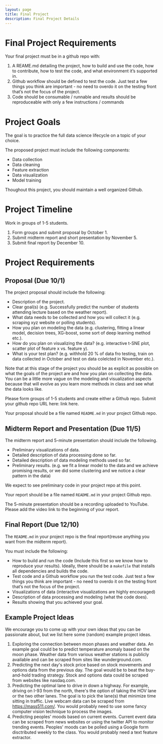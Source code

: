 ```yaml
---
layout: page
title: Final Project 
description: Final Project Details
---
```


# Final Project Requirements

Your final project must be in a github repo with:
1. A REAME.md detailing the project, how to build and use the code, how to contribute, how to test the code, and what environment it’s supported in.
2. Github workflow should be defined to test the code. Just test a few things you think are important - no need to overdo it on the testing front that’s not the focus of the project.
3. Code should be consumable / runnable and results should be reproduceable with only a few instructions / commands

# Project Goals

The goal is to practice the full data science lifecycle on a topic of your choice.

The proposed project must include the following components:
 - Data collection
 - Data cleaning
 - Feature extraction
 - Data visualization
 - Model training
 
Thoughout this project, you should maintain a well organized Github.

# Project Timeline

Work in groups of 1-5 students.

 1. Form groups and submit proposal by October 1.
 2. Submit midterm report and short presentation by November 5.
 3. Submit final report by December 10.
 
 # Project Requirements
 
 ## Proposal (Due 10/1)
 
 The project proposal should include the following:
  - Description of the project.
  - Clear goal(s) (e.g. Successfully predict the number of students attending lecture based on the weather report).
  - What data needs to be collected and how you will collect it (e.g. scraping xyz website or polling students).
  - How you plan on modeling the data (e.g. clustering, fitting a linear model, decision trees, XG-boost, some sort of deep learning method etc.).
  - How do you plan on visualizing the data? (e.g. interactive t-SNE plot, scatter plot of feature x vs. feature y).
  - What is your test plan? (e.g. withhold 20 % of data fro testing, train on data collected in October and test on data colelcted in November etc.).
  
 Note that at this stage of the project you should be as explicit as possible on what the goals of the project are and how you plan on collecting the data.
 You can be a little more vague on the modeling and visualization aspects because that will evolve as you learn more methods in class and see what the data looks like. 

 Please form groups of 1-5 students and create either a Github repo. Submit your github repo URL here: link here.
 
 Your proposal should be a file named `README.md` in your project Github repo.

 ## Midterm Report and Presentation (Due 11/5)
 
 The midterm report and 5-minute presentation should include the following.
  - Preliminary visualizations of data.
  - Detailed description of data processing done so far.
  - Detailed description of data modeling methods used so far.
  - Preliminary results. (e.g. we fit a linear model to the data and we achieve promising results, or we did some clustering and we notice a clear pattern in the data)
 
 We expect to see preliminary code in your project repo at this point.
 
 Your report should be a file named `README.md` in your project Github repo.
 
 The 5-minute presentation should be a recording uploaded to YouTube. Please add the video link to the beginning of your report.
 
 ## Final Report (Due 12/10)
 
 The `README.md` in your project repo is the final report(reuse anything you want from the midterm report).
 
 You must include the following:
  - How to build and run the code (Include this first so we know how to reproduce your results). 
  Ideally, there should be a `makefile` that installs all dependencies and builds the code. 
  - Test code and a Github workflow you run the test code. 
  Just test a few things you think are important - no need to overdo it on the testing front that’s not the focus of the project.
  - Visualizations of data (interactive visualizations are highly encouraged)
  - Description of data processing and modeling (what the code does).
  - Results showing that you achieved your goal.
  
 ## Example Project Ideas
 
 We encourage you to come up with your own ideas that you can be passionate about, but we list here some (random) example project ideas. 
 
 1. Exploring the connection between moon phases and weather data. An example goal could be to predict temperature anomaly based on the moon phase. 
 Weather data from various weather stations is publicly available and can be scraped from sites like wunderground.com.
 2. Predicting the next day's stock price based on stock movements and options data from the previous day. The goal would be to beat the buy-and-hold trading strategy. 
 Stock and options data could be scraped from websites like nasdaq.com.
 3. Predicting the optimal lane to drive in down a highway. For example, driving on I-93 from the north, there's the option of taking the HOV lane or the two other lanes. 
 The goal is to pick the lane(s) that minimize time sitting in traffic. Live webcam data can be scraped from https://mass511.com/. You would probably need to use some fancy computer vision technique to process the images.
 4. Predicting peoples' moods based on current events. Current event data can be scraped from news websites or using the twitter API to monitor trending events.
 Peoples' moods can be polled using a Google form disctributed weekly to the class. You would probably need a text feature extractor.
